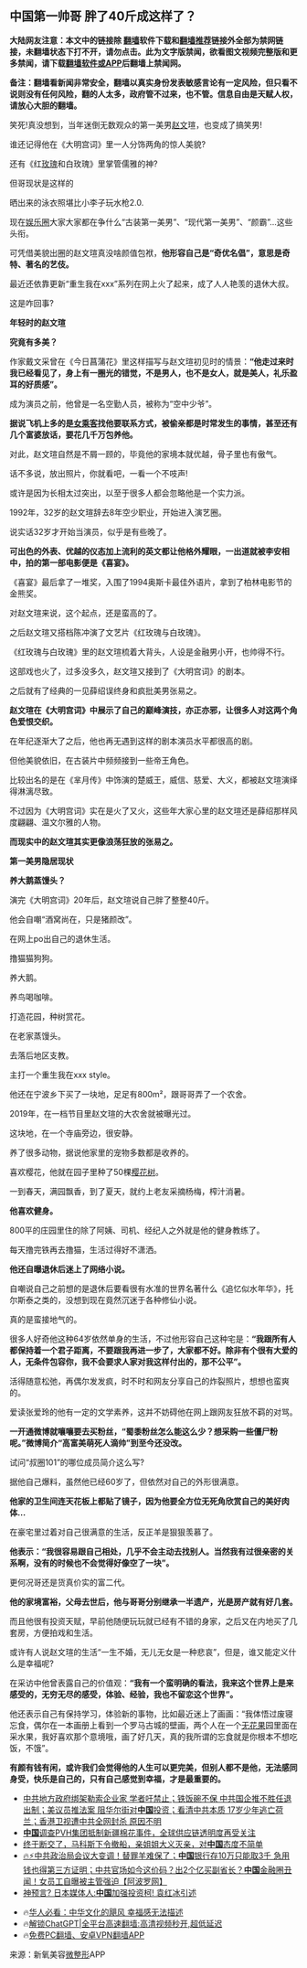  <!-- 面包屑导航 --> <h2>中国第一帅哥 胖了40斤成这样了？</h2> <p class="notice"><b>大陆网友注意：本文中的链接除 <a href="https://github.com/bannedbook/fanqiang" >翻墙</a>软件下载和<a href="https://github.com/killgcd/justmysocks/blob/master/README.md">翻墙推荐</a>链接外全部为禁网链接，未翻墙状态下打不开，请勿点击。此为文字版禁闻，欲看图文视频完整版和更多禁闻，请下载<a href="https://github.com/bannedbook/fanqiang">翻墙软件或APP</a>后翻墙上禁闻网。</p><p>备注：翻墙看新闻非常安全，翻墙以真实身份发表敏感言论有一定风险，但只看不说则没有任何风险，翻的人太多，政府管不过来，也不管。信息自由是天赋人权，请放心大胆的翻墙。</b></p>  <div class="entry"> <p>笑死!真没想到，当年迷倒无数观众的第一美男<a href="https://www.bannedbook.org/bnews/tag/%e8%b5%b5%e6%96%87/" class="st_tag internal_tag" rel="tag" title="标签 赵文 下的日志">赵文</a>瑄，也变成了搞笑男!</p> <p>谁还记得他在《大明宫词》里一人分饰两角的惊人美貌?</p> <p>还有《红<a href="https://www.bannedbook.org/bnews/tag/%E7%8E%AB%E7%91%B0/" class="st_tag internal_tag" rel="tag" title="标签 玫瑰 下的日志">玫瑰</a>和白玫瑰》里掌管儒雅的神?</p> <p>但哥现状是这样的</p> <p>晒出来的泳衣照堪比小李子玩水枪2.0.</p> <p>现在<a href="https://www.bannedbook.org/bnews/tag/%e5%a8%b1%e4%b9%90%e5%9c%88/" class="st_tag internal_tag" rel="tag" title="标签 娱乐圈 下的日志">娱乐圈</a>大家大家都在争什么“古装第一美男”、“现代第一美男”、“颜霸”&#8230;这些头衔。</p> <p>可凭借美貌出圈的赵文瑄真没啥颜值包袱，<strong>他形容自己是“奇优名倡”，意思是奇特、著名的艺伎。</strong></p> <p>最近还依靠更新“重生我在xxx”系列在网上火了起来，成了人人艳羡的退休大叔。</p> <p>这是咋回事?</p> <p><strong>年轻时的赵文瑄</strong></p> <p><strong>究竟有多美？</strong></p> <p>作家戴文采曾在《今日菖蒲花》里这样描写与赵文瑄初见时的情景：<strong>“他走过来时我已经看见了，身上有一圈光的错觉，不是男人，也不是女人，就是美人，礼乐盈耳的好质感”。</strong></p> <p>成为演员之前，他曾是一名空勤人员，被称为“空中少爷”。</p> <p><strong>据说飞机上多的是<a href="https://www.bannedbook.org/bnews/tag/%E5%A5%B3%E4%B9%98%E5%AE%A2/" class="st_tag internal_tag" rel="tag" title="标签 女乘客 下的日志">女乘客</a>找他要联系方式，被偷亲都是时常发生的事情，甚至还有几个富婆放话，要花几千万包养他。</strong></p> <p>对此，赵文瑄自然是不屑一顾的，毕竟他的家境本就优越，骨子里也有傲气。</p> <p>话不多说，放出照片，你就看吧，一看一个不吱声!</p> <p>或许是因为长相太过突出，以至于很多人都会忽略他是一个实力派。</p> <p>1992年，32岁的赵文瑄辞去8年空少职业，开始进入演艺圈。</p>  <p>说实话32岁才开始当演员，似乎是有些晚了。</p> <p><strong>可出色的外表、优越的仪态加上流利的英文都让他格外耀眼，一出道就被李安相中，拍的第一部电影便是《喜宴》。</strong></p> <p>《喜宴》最后拿了一堆奖，入围了1994奥斯卡最佳外语片，拿到了柏林电影节的金熊奖。</p> <p>对赵文瑄来说，这个起点，还是蛮高的了。</p> <p>之后赵文瑄又搭档陈冲演了文艺片《红玫瑰与白玫瑰》。</p> <p>《红玫瑰与白玫瑰》里的赵文瑄梳着大背头，人设是金融男小开，也帅得不行。</p> <p>这部戏也火了，过多没多久，赵文瑄又接到了《大明宫词》的剧本。</p> <p>之后就有了经典的一见薛绍误终身和疯批美男张易之。</p> <p><strong>赵文瑄在《大明宫词》中展示了自己的巅峰演技，亦正亦邪，让很多人对这两个角色爱恨交织。</strong></p> <p>在年纪逐渐大了之后，他也再无遇到这样的剧本演员水平都很高的剧。</p> <p>但他美貌依旧，在古装片中频频接到一些帝王角色。</p> <p>比较出名的是在《芈月传》中饰演的楚威王，威信、慈爱、大义，都被赵文瑄演绎得淋漓尽致。</p> <p>不过因为《大明宫词》实在是火了又火，这些年大家心里的赵文瑄还是薛绍那样风度翩翩、温文尔雅的人物。</p> <p><strong>而现实中的赵文瑄其实更像浪荡狂放的张易之。</strong></p> <p><strong>第一美男‍隐居现状</strong></p> <p><strong>养大鹅蒸馒头？</strong></p> <p>演完《大明宫词》20年后，赵文瑄说自己胖了整整40斤。</p> <p>他会自嘲“酒窝尚在，只是猪颜改”。</p>  <p>在网上po出自己的退休生活。</p> <p>撸猫猫狗狗。</p> <p>养大鹅。</p> <p>养鸟喝咖啡。</p> <p>打造花园，种树赏花。</p> <p>在老家蒸馒头。</p> <p>去落后地区支教。</p> <p>主打一个重生我在xxx style。</p> <p>他还在宁波乡下买了一块地，足足有800m²，跟哥哥弄了一个农舍。</p> <p>2019年，在一档节目里赵文瑄的大农舍就被曝光过。</p> <p>这块地，在一个寺庙旁边，很安静。</p> <p>养了很多动物，据说他家里的宠物多数都是收养的。</p> <p>喜欢樱花，他就在园子里种了50棵<a href="https://www.bannedbook.org/bnews/tag/%E6%A8%B1%E8%8A%B1%E6%A0%91/" class="st_tag internal_tag" rel="tag" title="标签 樱花树 下的日志">樱花树</a>。</p> <p>一到春天，满园飘香，到了夏天，就约上老友采摘杨梅，榨汁消暑。</p> <p><strong>他喜欢健身。</strong></p> <p>800平的庄园里住的除了阿姨、司机、经纪人之外就是他的健身教练了。</p> <p>每天撸完铁再去撸猫，生活过得好不潇洒。</p> <p><strong>他还自曝退休后迷上了网络小说。</strong></p>  <p>自嘲说自己之前想的是退休后要看很有水准的世界名著什么《追忆似水年华》，托尔斯泰之类的，没想到现在竟然沉迷于各种修仙小说。</p> <p>真的是蛮接地气的。</p> <p>很多人好奇他这种64岁依然单身的生活，不过他形容自己这种宅是：<strong>“我跟所有人都保持着一个君子距离，不要跟我再进一步了，大家都不好。除非有个很有大爱的人，无条件包容你，我不会要求人家对我这样付出的，那不公平”。</strong></p> <p>活得随意松弛，再偶尔发发疯，时不时和网友分享自己的炸裂照片，想想也蛮爽的。</p> <p>爱读张爱玲的他有一定的文学素养，这并不妨碍他在网上跟网友狂放不羁的对骂。</p> <p><strong>一开通微博就嚷嚷要去买粉丝，“蜀黍粉丝怎么能这么少？想采购一些僵尸粉呢。”微博简介“高富美萌死人滴帅”到至今还没改。</strong></p> <p>试问“叔圈101”的哪位成员简介这么写?</p> <p>据他自己爆料，虽然他已经60岁了，但依然对自己的外形很满意。</p> <p><strong>他家的卫生间连天花板上都贴了镜子，因为他要全方位无死角欣赏自己的美好肉体&#8230;</strong></p> <p>在豪宅里过着对自己很满意的生活，反正羊是狠狠羡慕了。</p> <p><strong>他表示：“我很容易跟自己相处，几乎不会主动去找别人。当然我有过很亲密的关系啊，没有的时候也不会觉得好像空了一块”。</strong></p> <p>更何况哥还是货真价实的富二代。</p> <p><strong>他的家境富裕，父母去世后，他与哥哥分别继承一半遗产，光是房产就有好几套。</strong></p> <p>而且他很有投资天赋，早前他随便玩玩就已经有不错的身家，之后又在内地买了几套房，方便拍戏和生活。</p> <p>或许有人说赵文瑄的生活“一生不婚，无儿无女是一种悲哀”，但是，谁又能定义什么是幸福呢?</p> <p>在采访中他曾表露自己的价值观：<strong>“我有一个蛮明确的看法，我来这个世界上是来感受的，无穷无尽的感受，体验、经验，我也不留恋这个世界”。</strong></p> <p>他还表示自己有保持学习，体验新的事物，比如最近迷上了画画：“我体悟过废寝忘食，偶尔在一本画册上看到一个罗马古城的壁画，两个人在一个<a href="https://www.bannedbook.org/bnews/tag/%E6%97%A0%E8%8A%B1%E6%9E%9C/" class="st_tag internal_tag" rel="tag" title="标签 无花果 下的日志">无花果</a>园里面在采水果，我好喜欢那个意境哦，画了好几天，真的我所谓的忘食就是你根本不想吃饭，不饿”。</p> <p><strong>有颜有钱有闲，或许我们会觉得他的人生可以更完美，但别人都不是他，无法感同身受，快乐是自己的，只有自己感觉到幸福，才是最重要的。</strong></p>  <!--<div id="taboola-mid-1"></div>--><ul class='op-related-articles' title='相关阅读'> <li><a href='https://www.bannedbook.org/bnews/bannedvideo/20240930/2095449.html' target='_blank'>中共地方政府绑架勒索企业家 学者吁禁止；铁饭碗不保 中共国企推不胜任退出制；美议员推法案 阻华尔街对<b>中国</b>投资；看清中共本质 17岁少年逃亡荷兰；香港卫视遭中共全网封杀 原因不明</a></li> <li><a href='https://www.bannedbook.org/bnews/renquan/20240930/2095443.html' target='_blank'><b>中国</b>调查PVH集团抵制新疆棉花事件，全球供应链透明度再受关注</a></li> <li><a href='https://www.bannedbook.org/bnews/baitai/20240929/2095429.html' target='_blank'>终于断交了，马科斯下令撤船，亲姐姐大义灭亲，对<b>中国</b>态度不简单</a></li> <li><a href='https://www.bannedbook.org/bnews/sohnews/20240929/2095427.html' target='_blank'>🔥⚡中共政治局会议大变调！替罪羊难保了；<b>中国</b>银行存10万只能取3千 急用钱也得第三方证明；中共官场如今这价码？出2个亿买副省长？<b>中国</b>金融圈丑闻！女员工自曝被主管强迫【阿波罗网】</a></li> <li><a href='https://www.bannedbook.org/bnews/taiwannews/20240929/2095425.html' target='_blank'>神预言? 日本媒体人:<b>中国</b>加强投资柯! 袁红冰引述</a></li> </ul> <ul class="texttj"> <!--<li>🔥<a href="https://www.bannedbook.org/bnews/ssgc/20230219/1850782.html" target="_blank">法国犹太老板：神告诉我们，只有一位中国人能救人类</a></li>--> <li>🔥<a href="https://www.bannedbook.org/bnews/comments/20220220/1694796.html" target="_blank">华人必看：中华文化的飓风 幸福感无法描述</a></li> <li>🔥<a href="https://github.com/bannedbook/fanqiang/wiki/V2ray%E6%9C%BA%E5%9C%BA" target="_blank">解锁ChatGPT|全平台高速翻墙:高清视频秒开,超低延迟</a></li> <li>🔥<a href="https://github.com/bannedbook/fanqiang/wiki/%E7%A6%81%E9%97%BB%E7%BD%91%E5%AE%89%E5%8D%93%E7%BF%BB%E5%A2%99%E6%96%B0%E9%97%BBAPP" target="_blank">免费PC翻墙、安卓VPN翻墙APP</a></li> </ul><p class="src-info">来源：新氧美容<a href="https://www.bannedbook.org/bnews/tag/%E5%BE%AE%E6%95%B4%E5%BD%A2/" class="st_tag internal_tag" rel="tag" title="标签 微整形 下的日志">微整形</a>APP </p><a name='sharetosocial'></a> <div style="margin-bottom:5px;padding-bottom:5px;clear:both"> <div id="archive-pix-1" class="banner-ads"> <!-- AuctionX Display platform tag START --> <div id="27602x728x90x621x_ADSLOT1" clicktrack="%%CLICK_URL_ESC%%"></div>  <!-- AuctionX Display platform tag END --> </div> <div id="archive-pix-2" class="banner-ads"> <!-- AuctionX Display platform tag START --> <div id="27556x300x250x621x_ADSLOT1" clicktrack="%%CLICK_URL_ESC%%" style="margin:0 auto;text-align:center"></div>  <!-- AuctionX Display platform tag END --> </div> </div>  <div id="archive-pix-1" class="banner-ads"> <!-- AuctionX Display platform tag START --> <div id="27603x728x90x621x_ADSLOT1" clicktrack="%%CLICK_URL_ESC%%"></div>  <!-- AuctionX Display platform tag END --> </div> </div><!--END ENTRY--> 